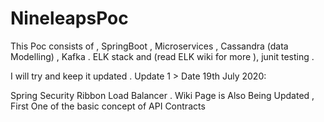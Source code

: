 # NineleapsPoc

This Poc consists of , SpringBoot , Microservices , Cassandra (data Modelling) , Kafka .
ELK stack and (read ELK wiki for more ), junit testing .

I will try and keep it updated .
Update 1 > 
Date 19th July 2020:

Spring Security Ribbon Load Balancer .
Wiki Page is Also Being Updated , First One of the basic concept of API Contracts 
